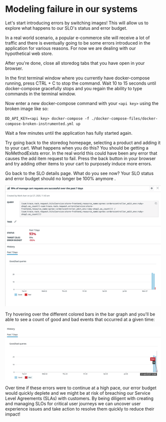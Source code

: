 # Modeling failure in our systems

Let's start introducing errors by switching images! This will allow us to explore what happens to our SLO's status and error budget. 
 
In a real world scenario, a popular e-commerce site will receive a lot of traffic and there is eventually going to be some errors introduced in the application for various reasons. For now we are dealing with our hypothetical web store. 

After you're done, close all storedog tabs that you have open in your browser.
 
In the first terminal window where you currently have docker-compose running, press CTRL + C to stop the command. Wait 10 to 15 seconds until docker-compose gracefully stops and you regain the ability to type commands in the terminal window.

Now enter a new docker-compose command with your `<api key>` using the broken image like so:

`DD_API_KEY=<api key> docker-compose -f ./docker-compose-files/docker-compose-broken-instrumented.yml up`

Wait a few minutes until the application has fully started again.
 
Try going back to the storedog homepage, selecting a product and adding it to your cart. What happens when you do this? You should be getting a NoMethodExists error. In the real world this could have been any error that causes the add item request to fail. Press the back button in your browser and try adding other items to your cart to purposely induce more errors.
 
Go back to the SLO details page. What do you see now? Your SLO status and error budget should no longer be 100% anymore .

![SLO Detail Errors](../assets/details-error.png)
 
Try hovering over the different colored bars in the bar graph and you'll be able to see a count of good and bad events that occurred at a given time: 

![Bar Graph Errors](../assets/graph-errors.png)

Over time if these errors were to continue at a high pace, our error budget would quickly deplete and we might be at risk of breaching our Service Level Agreements (SLAs) with customers. By being diligent with creating and managing SLOs for critical user journeys we can uncover user experience issues and take action to resolve them quickly to reduce their impact!
